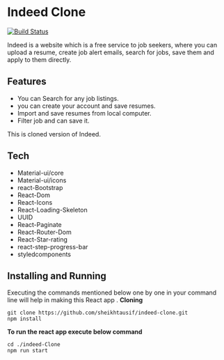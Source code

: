# Indeed Clone

[![Build Status](https://travis-ci.org/joemccann/dillinger.svg?branch=master)](https://travis-ci.org/joemccann/dillinger)

Indeed is a website which is a free service to job seekers, where you can upload a resume, create job alert emails, search for jobs, save them and apply to them directly.

## Features

- You can Search for any job listings. 
- you can create your account and save resumes.
- Import and save resumes from local computer.
- Filter job and can save it.

This is cloned version of Indeed.




## Tech


- Material-ui/core
- Material-ui/icons
- react-Bootstrap
- React-Dom
- React-Icons
- React-Loading-Skeleton
- UUID
- React-Paginate
- React-Router-Dom
- React-Star-rating
- react-step-progress-bar
- styledcomponents

## Installing and Running

Executing the commands mentioned below one by one in your command line will help in making this React app .
**Cloning**

```
git clone https://github.com/sheikhtausif/indeed-clone.git
npm install

```

**To run the react app execute below command**

```
cd ./indeed-Clone
npm run start

```


